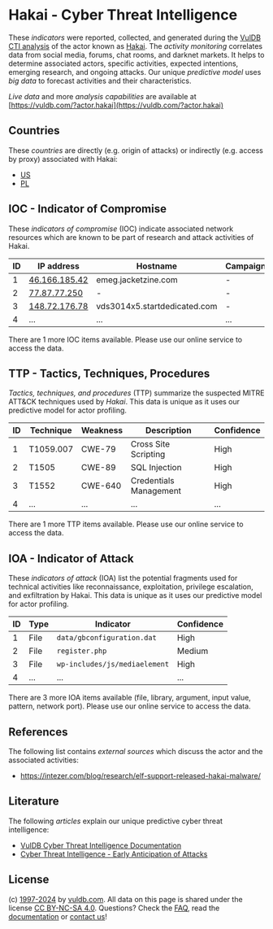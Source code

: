 # Hakai - Cyber Threat Intelligence

These _indicators_ were reported, collected, and generated during the [VulDB CTI analysis](https://vuldb.com/?kb.cti) of the actor known as [Hakai](https://vuldb.com/?actor.hakai). The _activity monitoring_ correlates data from social media, forums, chat rooms, and darknet markets. It helps to determine associated actors, specific activities, expected intentions, emerging research, and ongoing attacks. Our unique _predictive model_ uses _big data_ to forecast activities and their characteristics.

_Live data_ and more _analysis capabilities_ are available at [https://vuldb.com/?actor.hakai](https://vuldb.com/?actor.hakai)

## Countries

These _countries_ are directly (e.g. origin of attacks) or indirectly (e.g. access by proxy) associated with Hakai:

* [US](https://vuldb.com/?country.us)
* [PL](https://vuldb.com/?country.pl)

## IOC - Indicator of Compromise

These _indicators of compromise_ (IOC) indicate associated network resources which are known to be part of research and attack activities of Hakai.

ID | IP address | Hostname | Campaign | Confidence
-- | ---------- | -------- | -------- | ----------
1 | [46.166.185.42](https://vuldb.com/?ip.46.166.185.42) | emeg.jacketzine.com | - | High
2 | [77.87.77.250](https://vuldb.com/?ip.77.87.77.250) | - | - | High
3 | [148.72.176.78](https://vuldb.com/?ip.148.72.176.78) | vds3014x5.startdedicated.com | - | High
4 | ... | ... | ... | ...

There are 1 more IOC items available. Please use our online service to access the data.

## TTP - Tactics, Techniques, Procedures

_Tactics, techniques, and procedures_ (TTP) summarize the suspected MITRE ATT&CK techniques used by _Hakai_. This data is unique as it uses our predictive model for actor profiling.

ID | Technique | Weakness | Description | Confidence
-- | --------- | -------- | ----------- | ----------
1 | T1059.007 | CWE-79 | Cross Site Scripting | High
2 | T1505 | CWE-89 | SQL Injection | High
3 | T1552 | CWE-640 | Credentials Management | High
4 | ... | ... | ... | ...

There are 1 more TTP items available. Please use our online service to access the data.

## IOA - Indicator of Attack

These _indicators of attack_ (IOA) list the potential fragments used for technical activities like reconnaissance, exploitation, privilege escalation, and exfiltration by Hakai. This data is unique as it uses our predictive model for actor profiling.

ID | Type | Indicator | Confidence
-- | ---- | --------- | ----------
1 | File | `data/gbconfiguration.dat` | High
2 | File | `register.php` | Medium
3 | File | `wp-includes/js/mediaelement` | High
4 | ... | ... | ...

There are 3 more IOA items available (file, library, argument, input value, pattern, network port). Please use our online service to access the data.

## References

The following list contains _external sources_ which discuss the actor and the associated activities:

* https://intezer.com/blog/research/elf-support-released-hakai-malware/

## Literature

The following _articles_ explain our unique predictive cyber threat intelligence:

* [VulDB Cyber Threat Intelligence Documentation](https://vuldb.com/?kb.cti)
* [Cyber Threat Intelligence - Early Anticipation of Attacks](https://www.scip.ch/en/?labs.20201022)

## License

(c) [1997-2024](https://vuldb.com/?kb.changelog) by [vuldb.com](https://vuldb.com/?kb.about). All data on this page is shared under the license [CC BY-NC-SA 4.0](https://creativecommons.org/licenses/by-nc-sa/4.0/). Questions? Check the [FAQ](https://vuldb.com/?kb.faq), read the [documentation](https://vuldb.com/?kb) or [contact us](https://vuldb.com/?contact)!
